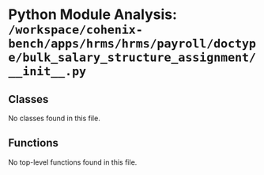 # Python Module Analysis: `/workspace/cohenix-bench/apps/hrms/hrms/payroll/doctype/bulk_salary_structure_assignment/__init__.py`

## Classes

No classes found in this file.


## Functions

No top-level functions found in this file.
